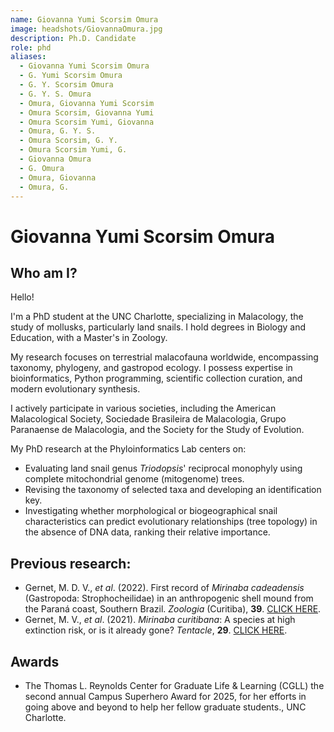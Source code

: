 ```yaml
---
name: Giovanna Yumi Scorsim Omura
image: headshots/GiovannaOmura.jpg
description: Ph.D. Candidate
role: phd
aliases:
  - Giovanna Yumi Scorsim Omura
  - G. Yumi Scorsim Omura
  - G. Y. Scorsim Omura
  - G. Y. S. Omura
  - Omura, Giovanna Yumi Scorsim
  - Omura Scorsim, Giovanna Yumi
  - Omura Scorsim Yumi, Giovanna
  - Omura, G. Y. S.
  - Omura Scorsim, G. Y.
  - Omura Scorsim Yumi, G.
  - Giovanna Omura
  - G. Omura
  - Omura, Giovanna
  - Omura, G.
---
```


# Giovanna Yumi Scorsim Omura

## Who am I?

Hello!

I'm a PhD student at the UNC Charlotte, specializing in Malacology, the study of mollusks, particularly land snails. I hold degrees in Biology and Education, with a Master's in Zoology.

My research focuses on terrestrial malacofauna worldwide, encompassing taxonomy, phylogeny, and gastropod ecology. I possess expertise in bioinformatics, Python programming, scientific collection curation, and modern evolutionary synthesis.

I actively participate in various societies, including the American Malacological Society, Sociedade Brasileira de Malacologia, Grupo Paranaense de Malacologia, and the Society for the Study of Evolution.

My PhD research at the Phyloinformatics Lab centers on:

- Evaluating land snail genus _Triodopsis_' reciprocal monophyly using complete mitochondrial genome (mitogenome) trees.
- Revising the taxonomy of selected taxa and developing an identification key.
- Investigating whether morphological or biogeographical snail characteristics can predict evolutionary relationships (tree topology) in the absence of DNA data, ranking their relative importance.

## Previous research:

- Gernet, M. D. V., _et al_. (2022). First record of _Mirinaba cadeadensis_ (Gastropoda: Strophocheilidae) in an anthropogenic shell mound from the Paraná coast, Southern Brazil. _Zoologia_ (Curitiba), **39**. [CLICK HERE](https://zoobank.org/1A3AB92D-DF9C-4C9D-BD47-F514C5E32177).
- Gernet, M. V., _et al_. (2021). _Mirinaba curitibana_: A species at high extinction risk, or is it already gone? _Tentacle_, **29**. [CLICK HERE](https://www.researchgate.net/publication/350291303_MIRINABA_CURYTIBANA_A_SPECIES_AT_HIGH_EXTINCTION_RISK_OR_IS_IT_ALREADY_GONE).

## Awards

- The Thomas L. Reynolds Center for Graduate Life & Learning (CGLL) the second annual Campus Superhero Award for 2025, for her efforts in going above and beyond to help her fellow graduate students., UNC Charlotte.